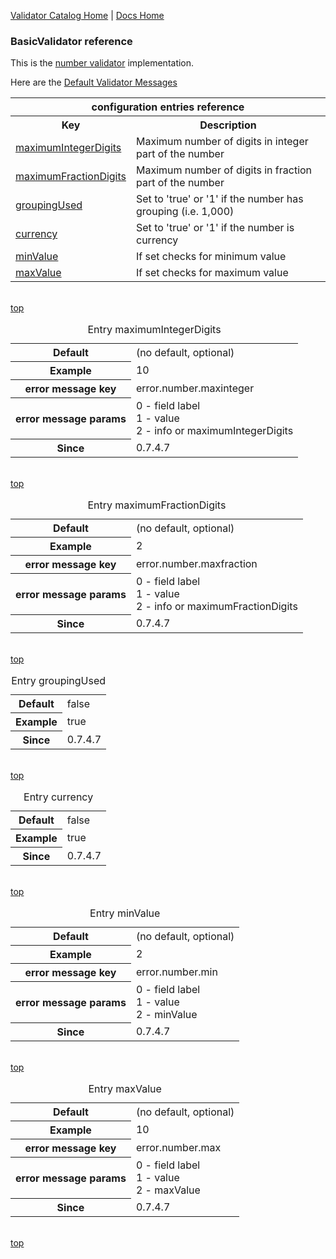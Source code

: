 [Validator Catalog Home](index.md) | [Docs Home](../../index.md)

### BasicValidator reference <a name="top"/>

This is the [number validator](https://www.fugerit.org/data/java/javadoc/fj-core/org/fugerit/java/core/validator/ValidatorNumber.html) implementation.

Here are the [Default Validator Messages](../../fj-core/src/main/resources/core/validator/validator.properties)
  
<table width="100%">
	<tr>
		<th colspan="2">configuration entries reference</th>
	</tr>
	<tr>
		<th width="30%">Key</th>
		<th width="70%">Description</th>
	</tr>
	<tr>
		<td><a href="#maximumIntegerDigits">maximumIntegerDigits</a></td>
		<td>Maximum number of digits in integer part of the number</td>
	</tr>	
	<tr>
		<td><a href="#maximumFractionDigits">maximumFractionDigits</a></td>
		<td>Maximum number of digits in fraction part of the number</td>
	</tr>	
	<tr>
		<td><a href="#groupingUsed">groupingUsed</a></td>
		<td>Set to 'true' or '1' if the number has grouping (i.e. 1,000)</td>
	</tr>	
	<tr>
		<td><a href="#currency">currency</a></td>
		<td>Set to 'true' or '1' if the number is currency</td>
	</tr>	
	<tr>
		<td><a href="#minValue">minValue</a></td>
		<td>If set checks for minimum value</td>
	</tr>	
	<tr>
		<td><a href="#maxValue">maxValue</a></td>
		<td>If set checks for maximum value</td>
	</tr>	
</table>

<br/><a href="#top">top</a><br/>

<table>
	<caption>Entry <a name="maximumIntegerDigits">maximumIntegerDigits</a></caption>
	<tr>
		<th>Default</th>
		<td>(no default, optional)</td>
	</tr>
	<tr>
		<th>Example</th>
		<td>10</td>
	</tr>	
	<tr>
		<th>error message key</th>
		<td>error.number.maxinteger</td>
	</tr>	
	<tr>
		<th>error message params</th>
		<td>
		0 - field label<br/>
		1 - value<br/>
		2 - info or maximumIntegerDigits
		</td>
	</tr>	
	<tr>
		<th>Since</th>
		<td>0.7.4.7</td>
	</tr>
</table>

<br/><a href="#top">top</a><br/>

<table>
	<caption>Entry <a name="maximumFractionDigits">maximumFractionDigits</a></caption>
	<tr>
		<th>Default</th>
		<td>(no default, optional)</td>
	</tr>
	<tr>
		<th>Example</th>
		<td>2</td>
	</tr>	
	<tr>
		<th>error message key</th>
		<td>error.number.maxfraction</td>
	</tr>	
	<tr>
		<th>error message params</th>
		<td>
		0 - field label<br/>
		1 - value<br/>
		2 - info or maximumFractionDigits
		</td>
	</tr>	
	<tr>
		<th>Since</th>
		<td>0.7.4.7</td>
	</tr>
</table>

<br/><a href="#top">top</a><br/>

<table>
	<caption>Entry <a name="groupingUsed">groupingUsed</a></caption>
	<tr>
		<th>Default</th>
		<td>false</td>
	</tr>
	<tr>
		<th>Example</th>
		<td>true</td>
	</tr>	
	<tr>
		<th>Since</th>
		<td>0.7.4.7</td>
	</tr>
</table>

<br/><a href="#top">top</a><br/>

<table>
	<caption>Entry <a name="currency">currency</a></caption>
	<tr>
		<th>Default</th>
		<td>false</td>
	</tr>
	<tr>
		<th>Example</th>
		<td>true</td>
	</tr>	
	<tr>
		<th>Since</th>
		<td>0.7.4.7</td>
	</tr>
</table>

<br/><a href="#top">top</a><br/>

<table>
	<caption>Entry <a name="minValue">minValue</a></caption>
	<tr>
		<th>Default</th>
		<td>(no default, optional)</td>
	</tr>
	<tr>
		<th>Example</th>
		<td>2</td>
	</tr>	
	<tr>
		<th>error message key</th>
		<td>error.number.min</td>
	</tr>	
	<tr>
		<th>error message params</th>
		<td>
		0 - field label<br/>
		1 - value<br/>
		2 - minValue
		</td>
	</tr>	
	<tr>
		<th>Since</th>
		<td>0.7.4.7</td>
	</tr>
</table>

<br/><a href="#top">top</a><br/>

<table>
	<caption>Entry <a name="maxValue">maxValue</a></caption>
	<tr>
		<th>Default</th>
		<td>(no default, optional)</td>
	</tr>
	<tr>
		<th>Example</th>
		<td>10</td>
	</tr>	
	<tr>
		<th>error message key</th>
		<td>error.number.max</td>
	</tr>	
	<tr>
		<th>error message params</th>
		<td>
		0 - field label<br/>
		1 - value<br/>
		2 - maxValue
		</td>
	</tr>	
	<tr>
		<th>Since</th>
		<td>0.7.4.7</td>
	</tr>
</table>

<br/><a href="#top">top</a><br/>

